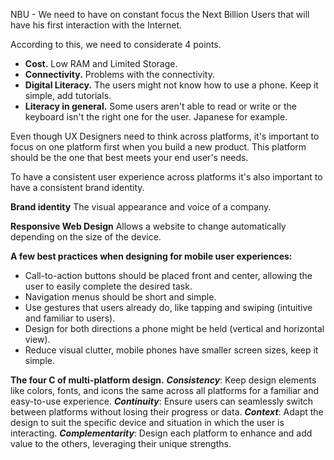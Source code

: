NBU - We need to have on constant focus the Next Billion Users that will have his first interaction with the Internet.

According to this, we need to considerate 4 points.
- **Cost.** Low RAM and Limited Storage.
- **Connectivity.** Problems with the connectivity. 
- **Digital Literacy.** The users might not know how to use a phone. Keep it simple, add tutorials.
- **Literacy in general.** Some users aren't able to read or write or the keyboard isn't the right one for the user. Japanese for example.

Even though UX Designers need to think across platforms, it's important to focus on one platform first when you build a new product. This platform should be the one that best meets your end user's needs.

To have a consistent user experience across platforms it's also important to have a consistent brand identity.

**Brand identity**
	The visual appearance and voice of a company.

**Responsive Web Design**
	Allows a website to change automatically depending on the size of the device.

**A few best practices when designing for mobile user experiences:**
- Call-to-action buttons should be placed front and center, allowing the user to easily complete the desired task.
- Navigation menus should be short and simple.
- Use gestures that users already do, like tapping and swiping (intuitive and familiar to users).
- Design for both directions a phone might be held (vertical and horizontal view).
- Reduce visual clutter, mobile phones have smaller screen sizes, keep it simple.

**The four C of multi-platform design.**
	***Consistency***: Keep design elements like colors, fonts, and icons the same across all platforms for a familiar and easy-to-use experience.
	***Continuity***: Ensure users can seamlessly switch between platforms without losing their progress or data.
	***Context***: Adapt the design to suit the specific device and situation in which the user is interacting.
	***Complementarity***: Design each platform to enhance and add value to the others, leveraging their unique strengths.